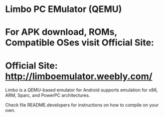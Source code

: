 # Limbo PC EMulator (QEMU)
# For APK download, ROMs, Compatible OSes visit Official Site:
# Official Site: http://limboemulator.weebly.com/

Limbo is a QEMU-based emulator for Android supports emulation for x86, ARM, Sparc, and PowerPC architectures.

Check file README.developers for instructions on how to compile on your own.
